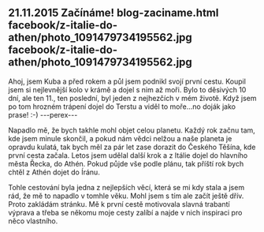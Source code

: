 21.11.2015
Začínáme!
blog-zaciname.html
facebook/z-italie-do-athen/photo_1091479734195562.jpg
facebook/z-italie-do-athen/photo_1091479734195562.jpg
--------------

Ahoj, jsem Kuba a před rokem a půl jsem podnikl svojí první cestu. Koupil jsem si nejlevnější kolo v krámě a dojel s nim až moři. Bylo to děsivých 10 dní, ale ten 11., ten poslední, byl jeden z nejhezčích v mém životě. Když jsem po tom hrozném trápení dojel do Terstu a viděl to moře...no doják jako prase! :-) 
---perex---

Napadlo mě, že bych takhle mohl objet celou planetu. Každý rok začnu tam, kde jsem minule skončil, a pokud nám vědci nelžou a naše planeta je opravdu kulatá, tak bych měl za pár let zase dorazit do Českého Těšína, kde první cesta začala. Letos jsem udělal další krok a z Itálie dojel do hlavního města Řecka, do Athén. Pokud půjde vše podle plánu, tak příští rok bych chtěl z Athén dojet do Íránu. 

Tohle cestování byla jedna z nejlepších věcí, která se mi kdy stala a jsem rád, že mě to napadlo v tomhle věku. Mohl jsem s tím ale začít ještě dřív. Proto zakládám stránku. Mě k první cestě motivovala slavná trabantí výprava a třeba se někomu moje cesty zalíbí a najde v nich inspiraci pro něco vlastního.